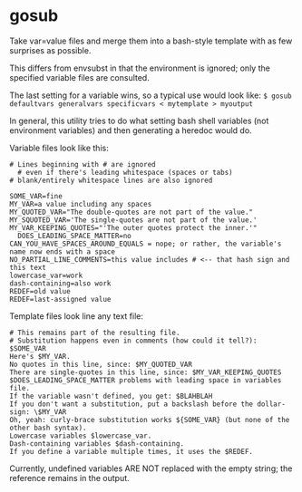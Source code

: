 # gosub
Take var=value files and merge them into a bash-style template with as few surprises as possible.

This differs from envsubst in that the environment is ignored; only the specified variable files are consulted.

The last setting for a variable wins, so a typical use would look like:
`$ gosub defaultvars generalvars specificvars < mytemplate > myoutput`

In general, this utility tries to do what setting bash shell variables (not environment variables) and then generating a heredoc would do.

Variable files look like this:
```
# Lines beginning with # are ignored
  # even if there's leading whitespace (spaces or tabs)
# blank/entirely whitespace lines are also ignored

SOME_VAR=fine
MY_VAR=a value including any spaces
MY_QUOTED_VAR="The double-quotes are not part of the value."
MY_SQUOTED_VAR='The single-quotes are not part of the value.'
MY_VAR_KEEPING_QUOTES="'The outer quotes protect the inner.'"
  DOES_LEADING_SPACE_MATTER=no
CAN_YOU_HAVE_SPACES_AROUND_EQUALS = nope; or rather, the variable's name now ends with a space
NO_PARTIAL_LINE_COMMENTS=this value includes # <-- that hash sign and this text
lowercase_var=work
dash-containing=also work
REDEF=old value
REDEF=last-assigned value
```

Template files look line any text file:
```
# This remains part of the resulting file.
# Substitution happens even in comments (how could it tell?): $SOME_VAR
Here's $MY_VAR.
No quotes in this line, since: $MY_QUOTED_VAR
There are single-quotes in this line, since: $MY_VAR_KEEPING_QUOTES
$DOES_LEADING_SPACE_MATTER problems with leading space in variables file.
If the variable wasn't defined, you get: $BLAHBLAH
If you don't want a substitution, put a backslash before the dollar-sign: \$MY_VAR
Oh, yeah: curly-brace substitution works ${SOME_VAR} (but none of the other bash syntax).
Lowercase variables $lowercase_var.
Dash-containing variables $dash-containing.
If you define a variable multiple times, it uses the $REDEF.
```

Currently, undefined variables ARE NOT replaced with the empty string; the reference remains in the output.
